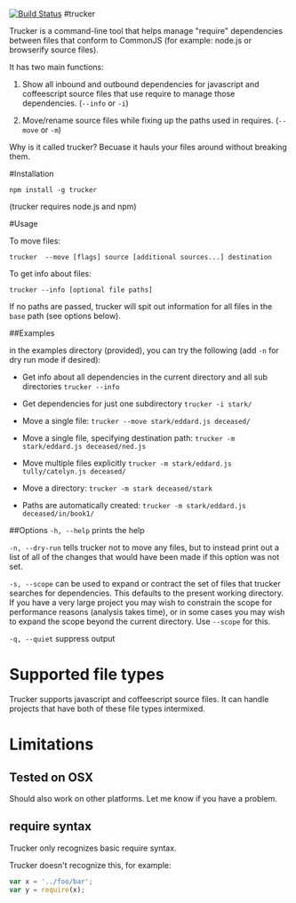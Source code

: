 [![Build Status](https://travis-ci.org/davidmfoley/node-trucker.svg?branch=master)](https://travis-ci.org/davidmfoley/node-trucker)
#trucker

Trucker is a command-line tool that helps manage "require" dependencies between files that conform to CommonJS (for example: node.js or browserify source files).

It has two main functions:

1. Show all inbound and outbound dependencies for javascript and coffeescript source files that use require to manage those dependencies. (```--info``` or ```-i```)

1. Move/rename source files while fixing up the paths used in requires. (```--move``` or ```-m```)

Why is it called trucker? Becuase it hauls your files around without breaking them.

#Installation

```npm install -g trucker```

(trucker requires node.js and npm)

#Usage

To move files:

```trucker  --move [flags] source [additional sources...] destination```

To get info about files:

```trucker --info [optional file paths]```

If no paths are passed, trucker will spit out information for all files in the `base` path (see options below).

##Examples

in the examples directory (provided), you can try the following (add ```-n``` for dry run mode if desired):

- Get info about all dependencies in the current directory and all sub directories
```trucker --info```

- Get dependencies for just one subdirectory
```trucker -i stark/```

- Move a single file:
```trucker --move stark/eddard.js deceased/```

- Move a single file, specifying destination path:
```trucker -m stark/eddard.js deceased/ned.js```

- Move multiple files explicitly
```trucker -m stark/eddard.js tully/catelyn.js deceased/```

- Move a directory:
```trucker -m stark deceased/stark```

- Paths are automatically created:
```trucker -m stark/eddard.js deceased/in/book1/```

##Options
```-h, --help``` prints the help

```-n, --dry-run``` tells trucker not to move any files, but to instead print out a list of all of the changes that would have been made if this option was not set.

```-s, --scope``` can be used to expand or contract the set of files that trucker searches for dependencies. This defaults to the present working directory. If you have a very large project you may wish to constrain the scope for performance reasons (analysis takes time), or in some cases you may wish to expand the scope beyond the current directory. Use ```--scope``` for this.

```-q, --quiet``` suppress output

# Supported file types

Trucker supports javascript and coffeescript source files. It can handle projects that have both of these file types intermixed.

# Limitations

## Tested on OSX

Should also work on other platforms. Let me know if you have a problem.

## require syntax

Trucker only recognizes basic require syntax.

Trucker doesn't recognize this, for example:
```javascript
var x = '../foo/bar';
var y = require(x);
```

